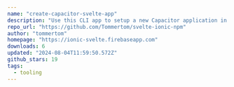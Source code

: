 ```yaml
---
name: "create-capacitor-svelte-app"
description: "Use this CLI app to setup a new Capacitor application in a new SvelteKit project."
repo_url: "https://github.com/Tommertom/svelte-ionic-npm"
author: "tommertom"
homepage: "https://ionic-svelte.firebaseapp.com"
downloads: 6
updated: "2024-08-04T11:59:50.572Z"
github_stars: 19
tags: 
  - tooling
---
```

